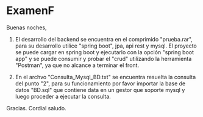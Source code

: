 # ExamenF

Buenas noches,

1) El desarrollo del backend se encuentra en el comprimido "prueba.rar", para su desarrollo
utilice "spring boot", jpa, api rest y mysql. El proyecto se puede cargar en spring boot y ejecutarlo con  la opción "spring boot app" y se puede consumir y probar el "crud"  utilizando la herramienta "Postman", ya que no alcance a terminar el front.

2) En el archvo "Consulta_Mysql_BD.txt" se encuentra resuelta la consulta del punto "2", para su funcionamiento por favor importar la base de datos "BD.sql" que contiene data 
en un gestor que soporte mysql y luego proceder a ejecutar la consulta.

Gracias.
Cordial saludo.



